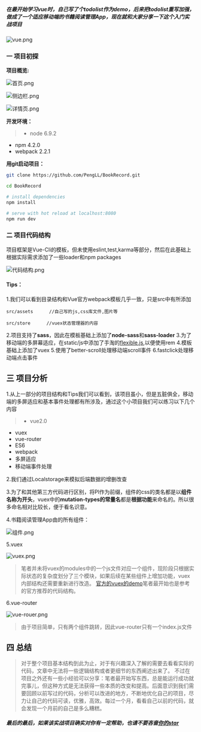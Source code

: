 ##### 在最开始学习vue时，自己写了个todolist作为demo，后来把todolist重写加强，做成了一个适应移动端的**书籍阅读管理App**，现在就和大家分享一下这个入门实战项目

![vue.png](http://upload-images.jianshu.io/upload_images/1916203-f6c3f8a0135ff39f.png?imageMogr2/auto-orient/strip%7CimageView2/2/w/1240)

### 一 项目初探
**项目概览:**  




![首页.png](http://upload-images.jianshu.io/upload_images/1916203-4b99357ace03417d.png?imageMogr2/auto-orient/strip%7CimageView2/2/w/1240)

![侧边栏.png](http://upload-images.jianshu.io/upload_images/1916203-61c8e46314d8e4e8.png?imageMogr2/auto-orient/strip%7CimageView2/2/w/1240)

![详情页.png](http://upload-images.jianshu.io/upload_images/1916203-edef84a465b9a2c7.png?imageMogr2/auto-orient/strip%7CimageView2/2/w/1240)



**开发环境：**
> -  node 6.9.2     
  - npm  4.2.0    
  - webpack 2.2.1

**用git启动项目：**
``` bash
git clone https://github.com/PengLL/BookRecord.git

cd BookRecord

# install dependencies
npm install

# serve with hot reload at localhost:8080
npm run dev

```
### 二 项目代码结构
项目框架是Vue-Cli的模板，但未使用eslint,test,karma等部分，然后在此基础上根据实际需求添加了一些loader和npm packages

![代码结构.png](http://upload-images.jianshu.io/upload_images/1916203-adf4c10728fdfd07.png?imageMogr2/auto-orient/strip%7CimageView2/2/w/1240)
#### Tips：

1.我们可以看到目录结构和Vue官方webpack模板几乎一致，只是src中有所添加
```
src/assets      //自己写的js,css库文件,图片等

src/store      //vuex状态管理器的内容

```
2.项目支持了**sass**，因此在模板基础上添加了**node-sass**和**sass-loader**
3.为了移动端的多屏幕适应，在static/js中添加了手淘的[flexible.js](https://github.com/amfe/lib-flexible),以便使用rem
4.模板基础上添加了vuex
5.使用了better-scroll处理移动端scroll事件
6.fastclick处理移动端点击事件
## 三 项目分析
1.从上一部分的项目结构和Tips我们可以看到，该项目虽小，但是五脏俱全，移动端的多屏适应和基本事件处理都有所涉及，通过这个小项目我们可以练习以下几个内容
>- vue2.0
 - vuex
 - vue-router
 - ES6
 - webpack
 - 多屏适应
 - 移动端事件处理

2.我们通过Localstorage来模拟后端数据的增删改查

3.为了和其他第三方代码进行区别，将Pl作为前缀，组件的css的类名都是以**组件名称为开头**，vuex中的**mutation-types的常量名**都是**根据功能**来命名的。所以很多命名相对比较长，便于看名识意。

4.书籍阅读管理App由的所有组件：


![组件.png](http://upload-images.jianshu.io/upload_images/1916203-aa74271c858d830c.png?imageMogr2/auto-orient/strip%7CimageView2/2/w/1240)


5.vuex


![vuex.png](http://upload-images.jianshu.io/upload_images/1916203-b9dd589cea369ebc.png?imageMogr2/auto-orient/strip%7CimageView2/2/w/1240)

>  笔者并未将vuex的modules中的一个js文件对应一个组件，现阶段只根据实际状态的复杂度划分了三个模块，如果后续在某些组件上增加功能，vuex内部结构还需要重新进行改造。
[官方的vuex的demo](https://github.com/vuejs/vuex/tree/dev/examples/shopping-cart)笔者最开始也是参考的官方推荐的代码结构。

6.vue-router

![vue-rouer.png](http://upload-images.jianshu.io/upload_images/1916203-a54d505f29594a1c.png?imageMogr2/auto-orient/strip%7CimageView2/2/w/1240)
>  由于项目简单，只有两个组件跳转，因此vue-router只有一个index.js文件

## 四 总结
>对于整个项目基本结构到此为止，对于有兴趣深入了解的需要去看看实际的代码，文章中无法将一些逻辑结构或者更细节的东西阐述出来了。 不过在项目之外还有一些小经验可以分享：笔者最开始写东西，总是能运行成功就完事儿，但这种方式是无法获得一些本质的改变和提高。后面意识到我们需要回顾以前写过的代码，分析可以改进的地方，不断地优化自己的项目，尽力让自己的代码可读，优雅，高效。每过一个月，看看自己以前的代码，就会发现一个月前的自己是多么糟糕。

##### 最后的最后，如果该实战项目确实对你有一定帮助，也请不要吝啬[你的star](https://github.com/PengLL/BookRecord)
